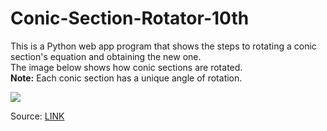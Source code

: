 # Conic-Section-Rotator-10th

<p>
  This is a Python web app program that shows the steps to rotating a conic section's equation and obtaining the new one.<br>
  The image below shows how conic sections are rotated.<br>
  <b>Note:</b> Each conic section has a unique angle of rotation.
</p>

<img src="https://github.com/user-attachments/assets/d0d40c77-2408-4a7b-b0b5-9b7d971f312c">
<p>Source: <a href="https://www.anirdesh.com/math/algebra/rotation-of-conics.php" target="_blank">LINK</a></p>
